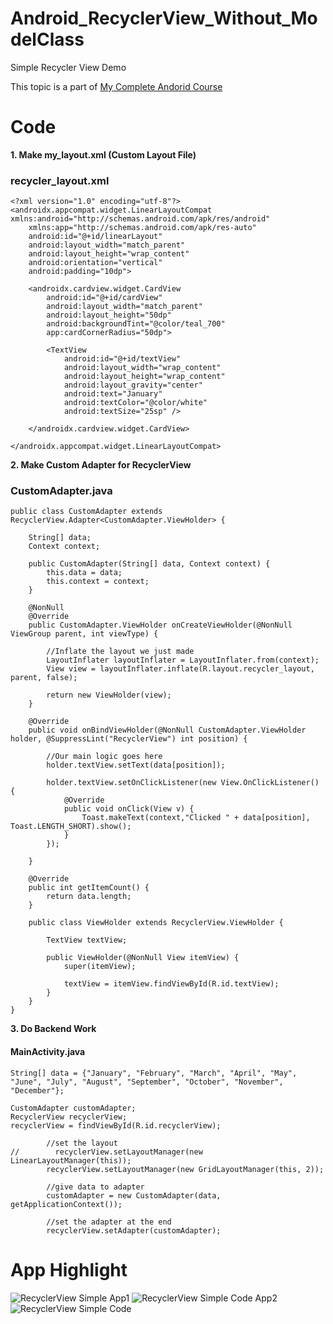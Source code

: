# Android_RecyclerView_Without_ModelClass
Simple Recycler View Demo

This topic is a part of [My Complete Andorid Course](https://github.com/ananddasani/Android_Apps)

# Code

**1. Make my_layout.xml (Custom Layout File)**
### recycler_layout.xml
```
<?xml version="1.0" encoding="utf-8"?>
<androidx.appcompat.widget.LinearLayoutCompat xmlns:android="http://schemas.android.com/apk/res/android"
    xmlns:app="http://schemas.android.com/apk/res-auto"
    android:id="@+id/linearLayout"
    android:layout_width="match_parent"
    android:layout_height="wrap_content"
    android:orientation="vertical"
    android:padding="10dp">

    <androidx.cardview.widget.CardView
        android:id="@+id/cardView"
        android:layout_width="match_parent"
        android:layout_height="50dp"
        android:backgroundTint="@color/teal_700"
        app:cardCornerRadius="50dp">

        <TextView
            android:id="@+id/textView"
            android:layout_width="wrap_content"
            android:layout_height="wrap_content"
            android:layout_gravity="center"
            android:text="January"
            android:textColor="@color/white"
            android:textSize="25sp" />

    </androidx.cardview.widget.CardView>

</androidx.appcompat.widget.LinearLayoutCompat>
```

**2. Make Custom Adapter for RecyclerView**
### CustomAdapter.java
```
public class CustomAdapter extends RecyclerView.Adapter<CustomAdapter.ViewHolder> {

    String[] data;
    Context context;

    public CustomAdapter(String[] data, Context context) {
        this.data = data;
        this.context = context;
    }

    @NonNull
    @Override
    public CustomAdapter.ViewHolder onCreateViewHolder(@NonNull ViewGroup parent, int viewType) {

        //Inflate the layout we just made
        LayoutInflater layoutInflater = LayoutInflater.from(context);
        View view = layoutInflater.inflate(R.layout.recycler_layout, parent, false);

        return new ViewHolder(view);
    }

    @Override
    public void onBindViewHolder(@NonNull CustomAdapter.ViewHolder holder, @SuppressLint("RecyclerView") int position) {

        //Our main logic goes here
        holder.textView.setText(data[position]);

        holder.textView.setOnClickListener(new View.OnClickListener() {
            @Override
            public void onClick(View v) {
                Toast.makeText(context,"Clicked " + data[position], Toast.LENGTH_SHORT).show();
            }
        });

    }

    @Override
    public int getItemCount() {
        return data.length;
    }

    public class ViewHolder extends RecyclerView.ViewHolder {

        TextView textView;

        public ViewHolder(@NonNull View itemView) {
            super(itemView);

            textView = itemView.findViewById(R.id.textView);
        }
    }
}
```

**3. Do Backend Work**
#### MainActivity.java
```
String[] data = {"January", "February", "March", "April", "May", "June", "July", "August", "September", "October", "November", "December"};

CustomAdapter customAdapter;
RecyclerView recyclerView;
recyclerView = findViewById(R.id.recyclerView);

        //set the layout
//        recyclerView.setLayoutManager(new LinearLayoutManager(this));
        recyclerView.setLayoutManager(new GridLayoutManager(this, 2));

        //give data to adapter
        customAdapter = new CustomAdapter(data, getApplicationContext());

        //set the adapter at the end
        recyclerView.setAdapter(customAdapter);
```

# App Highlight
![RecyclerView Simple App1](https://user-images.githubusercontent.com/74413402/192095398-b48eba06-74a6-4c40-b186-03c140568f4d.png)
![RecyclerView Simple Code App2](https://user-images.githubusercontent.com/74413402/192095400-23ff4004-8716-4abc-a5f1-4c6314631278.png)
![RecyclerView Simple Code](https://user-images.githubusercontent.com/74413402/192095401-0d5b1aa1-2628-4459-b67c-2b9498c368d8.png)

